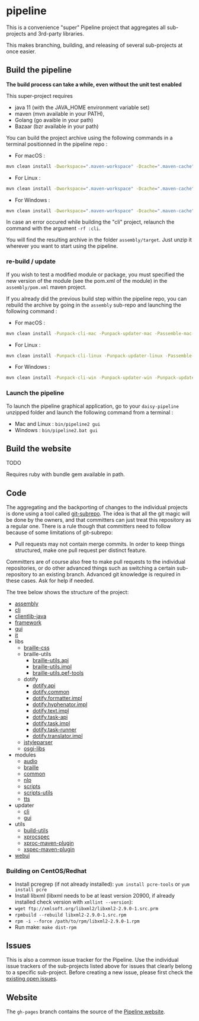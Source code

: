 # pipeline

This is a convenience "super" Pipeline project that aggregates all sub-projects and 3rd-party libraries.

This makes branching, building, and releasing of several sub-projects at once easier.

## Build the pipeline

**The build process can take a while, even without the unit test enabled**

This super-project requires 
- java 11 (with the JAVA_HOME environment variable set)
- maven (mvn available in your PATH),
- Golang (go avaible in your path)
- Bazaar (bzr available in your path)

You can build the project archive using the following commands in a terminal positionned in the pipeline repo : 
- For macOS : 
```bash
mvn clean install -Dworkspace=".maven-workspace" -Dcache=".maven-cache" -Dorg.ops4j.pax.url.mvn.localRepository=".maven-workspace" -Dorg.daisy.org.ops4j.pax.url.mvn.settings="settings.xml" -DskipTests -Punpack-cli-mac -Punpack-updater-mac -Passemble-mac-zip
```
- For Linux : 
```bash
mvn clean install -Dworkspace=".maven-workspace" -Dcache=".maven-cache" -Dorg.ops4j.pax.url.mvn.localRepository=".maven-workspace" -Dorg.daisy.org.ops4j.pax.url.mvn.settings="settings.xml" -DskipTests -Punpack-cli-linux -Punpack-updater-linux -Passemble-linux-zip
```
- For Windows :
```bash
mvn clean install -Dworkspace=".maven-workspace" -Dcache=".maven-cache" -Dorg.ops4j.pax.url.mvn.localRepository=".maven-workspace" -Dorg.daisy.org.ops4j.pax.url.mvn.settings="settings.xml" -DskipTests -Punpack-cli-win -Punpack-updater-win -Punpack-updater-gui-win -Passemble-win-zip
```

In case an error occured while building the "cli" project, relaunch the command with the argument `-rf :cli`.

You will find the resulting archive in the folder `assembly/target`. Just unzip it wherever you want to start using the pipeline.

### re-build / update

If you wish to test a modified module or package, you must specified the new version of the module (see the pom.xml of the module) in the `assembly/pom.xml` maven project.

If you already did the previous build step within the pipeline repo, you can rebuild the archive by going in the `assembly` sub-repo and launching the following command : 
- For macOS : 
```bash
mvn clean install -Punpack-cli-mac -Punpack-updater-mac -Passemble-mac-zip
```
- For Linux : 
```bash
mvn clean install -Punpack-cli-linux -Punpack-updater-linux -Passemble-linux-zip
```
- For Windows :
```bash
mvn clean install -Punpack-cli-win -Punpack-updater-win -Punpack-updater-gui-win -Passemble-win-zip
```

### Launch the pipeline

To launch the pipeline graphical application, go to your `daisy-pipeline` unzipped folder and launch the following command from a terminal : 
- Mac and Linux : `bin/pipeline2 gui`
- Windows : `bin/pipeline2.bat gui`

## Build the website

TODO

Requires ruby with bundle gem available in path.

## Code

The aggregating and the backporting of changes to the individual projects is done using a tool called [git-subrepo][]. The idea is that all the git magic will be done by the owners, and that committers can just treat this repository as a regular one. There is a rule though that committers need to follow because of some limitations of git-subrepo:

- Pull requests may not contain merge commits. In order to keep things structured, make one pull request per distinct feature.

Committers are of course also free to make pull requests to the individual repositories, or do other advanced things such as switching a certain sub-repository to an existing branch. Advanced git knowledge is required in these cases. Ask for help if needed.

The tree below shows the structure of the project:

- [assembly](https://github.com/daisy/pipeline-assembly)
- [cli](https://github.com/daisy/pipeline-cli-go)
- [clientlib-java](https://github.com/daisy/pipeline-clientlib-java)
- [framework](https://github.com/daisy/pipeline-framework)
- [gui](https://github.com/daisy/pipeline-gui)
- [it](https://github.com/daisy/pipeline-it)
- libs
  - [braille-css](https://github.com/daisy/braille-css)
  - braille-utils
    - [braille-utils.api](https://github.com/brailleapps/braille-utils.api)
    - [braille-utils.impl](https://github.com/brailleapps/braille-utils.impl)
    - [braille-utils.pef-tools](https://github.com/brailleapps/braille-utils.pef-tools)
  - dotify
    - [dotify.api](https://github.com/brailleapps/dotify.api)
    - [dotify.common](https://github.com/brailleapps/dotify.common)
    - [dotify.formatter.impl](https://github.com/brailleapps/dotify.formatter.impl)
    - [dotify.hyphenator.impl](https://github.com/brailleapps/dotify.hyphenator.impl)
    - [dotify.text.impl](https://github.com/brailleapps/dotify.text.impl)
    - [dotify.task-api](https://github.com/brailleapps/dotify.task-api)
    - [dotify.task.impl](https://github.com/brailleapps/dotify.task.impl)
    - [dotify.task-runner](https://github.com/brailleapps/dotify.task-runner)
    - [dotify.translator.impl](https://github.com/brailleapps/dotify.translator.impl)
  - [jstyleparser](https://github.com/daisy/jStyleParser)
  - [osgi-libs](https://github.com/daisy/osgi-libs)
- modules
  - [audio](https://github.com/daisy/pipeline-mod-audio)
  - [braille](https://github.com/daisy/pipeline-mod-braille)
  - [common](https://github.com/daisy/pipeline-modules-common)
  - [nlp](https://github.com/daisy/pipeline-mod-nlp)
  - [scripts](https://github.com/daisy/pipeline-scripts)
  - [scripts-utils](https://github.com/daisy/pipeline-scripts-utils)
  - [tts](https://github.com/daisy/pipeline-mod-tts)
- updater
  - [cli](https://github.com/daisy/pipeline-updater)
  - [gui](https://github.com/daisy/pipeline-updater-gui)
- utils
  - [build-utils](https://github.com/daisy/pipeline-build-utils)
  - [xprocspec](https://github.com/daisy/xprocspec)
  - [xproc-maven-plugin](https://github.com/daisy/xproc-maven-plugin)
  - [xspec-maven-plugin](https://github.com/daisy/xspec-maven-plugin)
- [webui](https://github.com/daisy/pipeline-webui)

### Building on CentOS/Redhat
- Install pcregrep (if not already installed): `yum install pcre-tools` or `yum install pcre`
- Install libxml (libxml needs to be at least version 20900, if already installed check version with `xmllint --version`):
- `wget ftp://xmlsoft.org/libxml2/libxml2-2.9.0-1.src.prm`
- `rpmbuild --rebuild libxml2-2.9.0-1.src.rpm`
- `rpm -i --force /path/to/rpm/libxml2-2.9.0-1.rpm`
- Run make: `make dist-rpm`

## Issues

This is also a common issue tracker for the Pipeline. Use the individual issue trackers of the sub-projects listed above for issues that clearly belong to a specific sub-project. Before creating a new issue, please first check the [existing open issues](https://github.com/search?l=&q=is%3Aopen++repo%3Adaisy%2Fpipeline++repo%3Adaisy%2Fpipeline-assembly++repo%3Adaisy%2Fpipeline-build-utils++repo%3Adaisy%2Fpipeline-cli-go++repo%3Adaisy%2Fpipeline-clientlib-go++repo%3Adaisy%2Fpipeline-clientlib-java++repo%3Adaisy%2Fpipeline-framework++repo%3Adaisy%2Fpipeline-gui++repo%3Adaisy%2Fpipeline-it++repo%3Adaisy%2Fpipeline-mod-audio++repo%3Adaisy%2Fpipeline-mod-braille++repo%3Adaisy%2Fpipeline-mod-nlp++repo%3Adaisy%2Fpipeline-mod-tts++repo%3Adaisy%2Fpipeline-modules-common++repo%3Adaisy%2Fpipeline-samples++repo%3Adaisy%2Fpipeline-scripts++repo%3Adaisy%2Fpipeline-scripts-utils++repo%3Adaisy%2Fpipeline-updater++repo%3Adaisy%2Fpipeline-updater-gui++repo%3Adaisy%2Fpipeline-webui++repo%3Adaisy%2Fbraille-css++repo%3Adaisy%2FjStyleParser++repo%3Adaisy%2Fosgi-libs++repo%3Adaisy%2Fxmlcalabash1++repo%3Adaisy%2Fxprocspec++repo%3Adaisy%2Fxproc-maven-plugin++repo%3Adaisy%2Fxspec-maven-plugin++repo%3Asnaekobbi%2Fpipeline-mod-braille&ref=advsearch&type=Issues&utf8=%E2%9C%93).

## Website

The `gh-pages` branch contains the source of the [Pipeline website](http://daisy.github.io/pipeline).

[git-subrepo]: https://github.com/ingydotnet/git-subrepo
